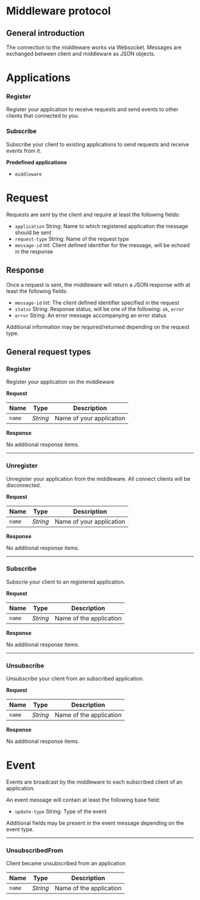 # Middleware protocol
## General introduction
The connection to the middleware works via Websocket.
Messages are exchanged between client and middleware as JSON objects.

# Applications
### Register
Register your application to receive requests and send events to other clients that connected to 
you. 

### Subscribe
Subscribe your client to existing applications to send requests and receive events from it.

**Predefined applications**
- `middleware`

# Request
Requests are sent by the client and require at least the following fields:

- `application` String: Name to which registered application the message should be sent
- `request-type` String: Name of the request type
- `message-id` int: Client defined identifier for the message, will be echoed in the response

## Response
Once a request is sent, the middleware will return a JSON response with at least the following fields:

- `message-id` int: The client defined identifier specified in the request
- `status` String: Response status, will be one of the following: `ok`, `error`
- `error` String: An error message accompanying an error status

Additional information may be required/returned depending on the request type.

## General request types

### Register
Register your application on the middleware

**Request**

| Name | Type | Description |
|------|:----:|-------------|
| `name` | _String_ | Name of your application |

**Response**

No additional response items.

---
### Unregister
Unregister your application from the middleware. All connect clients will be disconnected.

**Request**

| Name | Type | Description |
|------|:----:|-------------|
| `name` | _String_ | Name of your application |

**Response**

No additional response items.

---
### Subscribe
Subscrie your client to an registered application.

**Request**

| Name | Type | Description |
|------|:----:|-------------|
| `name` | _String_ | Name of the application |

**Response**

No additional response items.

---
### Unsubscribe
Unsubscribe your client from an subscribed application.

**Request**

| Name | Type | Description |
|------|:----:|-------------|
| `name` | _String_ | Name of the application |

**Response**

No additional response items.

# Event
Events are broadcast by the middleware to each subscribed client of an application.

An event message will contain at least the following base field:

- `update-type` String: Type of the event

Additional fields may be present in the event message depending on the event type.

---
### UnsubscribedFrom

Client became unsubscribed from an application

| Name | Type | Description |
|------|:----:|-------------|
| `name` | _String_ | Name of the application |